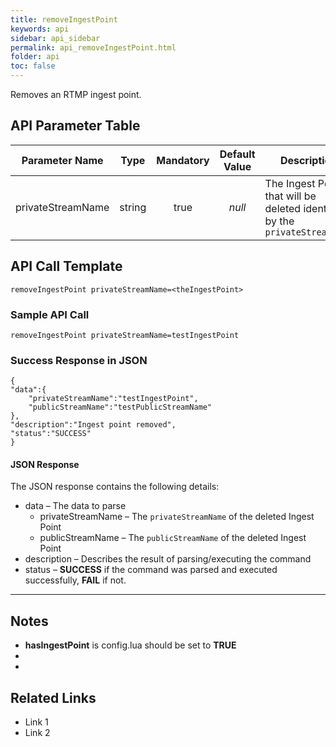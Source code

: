 ```yaml
---
title: removeIngestPoint
keywords: api
sidebar: api_sidebar
permalink: api_removeIngestPoint.html
folder: api
toc: false
---
```




Removes an RTMP ingest point.





## API Parameter Table

|  Parameter Name   |  Type  | Mandatory | Default Value | Description                              |
| :---------------: | :----: | :-------: | :-----------: | ---------------------------------------- |
| privateStreamName | string |   true    |    *null*     | The Ingest Point that will be deleted identified by the `privateStreamName` |



## API Call Template

``` 
removeIngestPoint privateStreamName=<theIngestPoint>
```



### Sample API Call

``` 
removeIngestPoint privateStreamName=testIngestPoint
```

### Success Response in JSON

``` 
{
"data":{
    "privateStreamName":"testIngestPoint",
    "publicStreamName":"testPublicStreamName"
},
"description":"Ingest point removed",
"status":"SUCCESS"
}
```



#### JSON Response

The JSON response contains the following details:

- data – The data to parse
  - privateStreamName – The `privateStreamName` of the deleted Ingest Point
  - publicStreamName – The `publicStreamName` of the deleted Ingest Point
- description – Describes the result of parsing/executing the command
- status – **SUCCESS** if the command was parsed and executed successfully, **FAIL** if not.

------

## Notes

- **hasIngestPoint** is config.lua should be set to **TRUE**
- ​
- ​





## **Related Links**

- Link 1
- Link 2